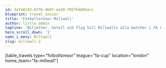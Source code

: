 ```yaml
---
id: 3a7e8243-6ffb-4b0f-ae38-f01fb6b01ecc
blueprint: travel_soccer
title: 'Fotbollsresor Millwall'
author: little_admin
tagline: 'Biljetter, hotell och flyg till Millwalls alla matcher i FA Cup'
hero_scroll_down: '1'
namn_i_meny: Millwall
slug: millwall-2
---
```

<p>[table_travels type="fotbollsresor" league="fa-cup" location="london" home_team="fa-millwall"]</p>
